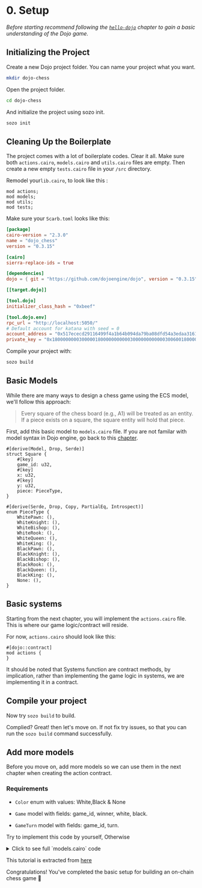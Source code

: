 # 0. Setup

_Before starting recommend following the [`hello-dojo`](../../cairo/hello-dojo.md) chapter to gain a basic understanding of the Dojo game._

## Initializing the Project

Create a new Dojo project folder. You can name your project what you want.

```sh
mkdir dojo-chess
```

Open the project folder.

```sh
cd dojo-chess
```

And initialize the project using sozo init.

```sh
sozo init
```

## Cleaning Up the Boilerplate

The project comes with a lot of boilerplate codes. Clear it all. Make sure both `actions.cairo`, `models.cairo` and `utils.cairo` files are empty. Then create a new empty `tests.cairo` file in your `/src` directory.

Remodel your`lib.cairo`, to look like this :

```rust,ignore
mod actions;
mod models;
mod utils;
mod tests;
```

Make sure your `Scarb.toml` looks like this:

```toml
[package]
cairo-version = "2.3.0"
name = "dojo_chess"
version = "0.3.15"

[cairo]
sierra-replace-ids = true

[dependencies]
dojo = { git = "https://github.com/dojoengine/dojo", version = "0.3.15" }

[[target.dojo]]

[tool.dojo]
initializer_class_hash = "0xbeef"

[tool.dojo.env]
rpc_url = "http://localhost:5050/"
# Default account for katana with seed = 0
account_address = "0x517ececd29116499f4a1b64b094da79ba08dfd54a3edaa316134c41f8160973"
private_key = "0x1800000000300000180000000000030000000000003006001800006600"

```

Compile your project with:

```sh
sozo build
```

## Basic Models

While there are many ways to design a chess game using the ECS model, we'll follow this approach:

> Every square of the chess board (e.g., A1) will be treated as an entity. If a piece exists on a square, the square entity will hold that piece.

First, add this basic model to `models.cairo` file. If you are not familar with model syntax in Dojo engine, go back to this [chapter](../../cairo/models.md).

```rust,ignore
#[derive(Model, Drop, Serde)]
struct Square {
    #[key]
    game_id: u32,
    #[key]
    x: u32,
    #[key]
    y: u32,
    piece: PieceType,
}

#[derive(Serde, Drop, Copy, PartialEq, Introspect)]
enum PieceType {
    WhitePawn: (),
    WhiteKnight: (),
    WhiteBishop: (),
    WhiteRook: (),
    WhiteQueen: (),
    WhiteKing: (),
    BlackPawn: (),
    BlackKnight: (),
    BlackBishop: (),
    BlackRook: (),
    BlackQueen: (),
    BlackKing: (),
    None: (),
}
```

## Basic systems

Starting from the next chapter, you will implement the `actions.cairo` file. This is where our game logic/contract will reside.

For now, `actions.cairo` should look like this:

```rust,ignore
#[dojo::contract]
mod actions {
}
```

It should be noted that Systems function are contract methods, by implication, rather than implementing the game logic in systems, we are implementing it in a contract.

## Compile your project

Now try `sozo build` to build.

Complied? Great! then let's move on. If not fix try issues, so that you can run the `sozo build` command successfully.

## Add more models

Before you move on, add more models so we can use them in the next chapter when creating the action contract.

### Requirements

- `Color` enum with values: White,Black & None

- `Game` model with fields: game_id, winner, white, black.

- `GameTurn` model with fields: game_id, turn.

Try to implement this code by yourself, Otherwise

<details>
<summary>Click to see full `models.cairo` code</summary>

```rust,ignore
use starknet::ContractAddress;

#[derive(Model, Drop, Serde)]
struct Square {
    #[key]
    game_id: u32,
    #[key]
    x: u32,
    #[key]
    y: u32,
    piece: PieceType,
}

#[derive(Serde, Drop, Copy, PartialEq, Introspect)]
enum PieceType {
    WhitePawn: (),
    WhiteKnight: (),
    WhiteBishop: (),
    WhiteRook: (),
    WhiteQueen: (),
    WhiteKing: (),
    BlackPawn: (),
    BlackKnight: (),
    BlackBishop: (),
    BlackRook: (),
    BlackQueen: (),
    BlackKing: (),
    None: (),
}

#[derive(Serde, Drop, Copy, PartialEq, Introspect)]
enum Color {
    White: (),
    Black: (),
    None: (),
}

#[derive(Model, Drop, Serde)]
struct Game {
    #[key]
    game_id: u32,
    winner: Color,
    white: ContractAddress,
    black: ContractAddress
}

#[derive(Model, Drop, Serde)]
struct GameTurn {
    #[key]
    game_id: u32,
    turn: Color
}
```

</details>

This tutorial is extracted from [here](https://github.com/dojoengine/origami/tree/main/dojo-chess)

Congratulations! You've completed the basic setup for building an on-chain chess game 🎉

